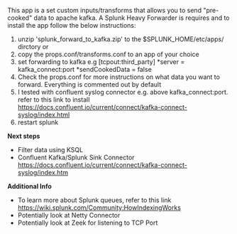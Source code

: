 This app is a set custom inputs/transforms that allows you to send "pre-cooked" data to apache kafka. A Splunk Heavy Forwarder is requires and to install the app follow the below instructions:
1. unzip 'splunk_forward_to_kafka.zip' to the $SPLUNK_HOME/etc/apps/ dirctory
or
2. copy the props.conf/transforms.conf to an app of your choice
3. set forwarding to kafka e.g
  [tcpout:third_party]
  *server = kafka_connect:port
  *sendCookedData = false
4. Check the props.conf for more instructions on what data you want to forward. Everything is commented out by default
5. I tested with confluent syslog connector e.g. above kafka_connect:port. refer to this link to install https://docs.confluent.io/current/connect/kafka-connect-syslog/index.html
6. restart splunk

**Next steps**
 * Filter data using KSQL
 * Confluent Kafka/Splunk Sink Connector https://docs.confluent.io/current/connect/kafka-connect-syslog/index.htm


__Additional Info__
 * To learn more about Splunk queues, refer to this link https://wiki.splunk.com/Community:HowIndexingWorks
 * Potentially look at Netty Connector
 * Potentially look at Zeek for listening to TCP Port
